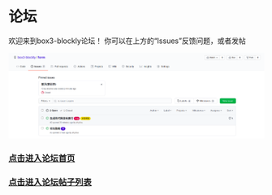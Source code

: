 # 论坛
欢迎来到box3-blockly论坛！
你可以在上方的“Issues”反馈问题，或者发帖

![论坛概况截图](https://github.com/box3-blockly/form/blob/main/2020-11-28%2017-02-19%20%E7%9A%84%E5%B1%8F%E5%B9%95%E6%88%AA%E5%9B%BE.png)

### [点击进入论坛首页](https://github.com/box3-blockly/form/issues/3)

### [点击进入论坛帖子列表](https://github.com/box3-blockly/form/issues/)
